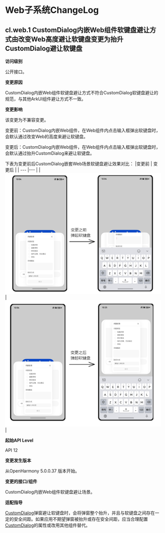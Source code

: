 # Web子系统ChangeLog

## cl.web.1 CustomDialog内嵌Web组件软键盘避让方式由改变Web高度避让软键盘变更为抬升CustomDialog避让软键盘

**访问级别**

公开接口。

**变更原因**

CustomDialog内嵌Web组件软键盘避让方式不符合CustomDialog软键盘避让的规范，与其他ArkUI组件避让方式不一致。

**变更影响**

该变更为不兼容变更。

变更前：CustomDialog内嵌Web组件，在Web组件内点击输入框弹出软键盘时，会默认通过改变Web的高度来避让软键盘。

变更后：CustomDialog内嵌Web组件，在Web组件内点击输入框弹出软键盘时，会默认通过抬升CustomDialog来避让软键盘。

下表为变更前后CustomDialog嵌套Web场景软键盘避让效果对比：
|变更前 | 变更后 |
| --- |--- | 
|![](figures/web-before.png) |![](figures/web-after.png)  |


**起始API Level**

API 12

**变更发生版本**

从OpenHarmony 5.0.0.37 版本开始。

**变更的接口/组件**

CustomDialog内嵌Web组件软键盘避让场景。

**适配指导**

[CustomDialog](../../../application-dev/reference/apis-arkui/arkui-ts/ts-methods-custom-dialog-box.md)弹窗避让软键盘时，会将弹窗整个抬升，并且与软键盘之间存在一定的安全间距。如果应用不期望弹窗被抬升或存在安全间距，应当合理配置[CustomDialog](../../../application-dev/reference/apis-arkui/arkui-ts/ts-methods-custom-dialog-box.md)的属性或改用其他组件替代。
